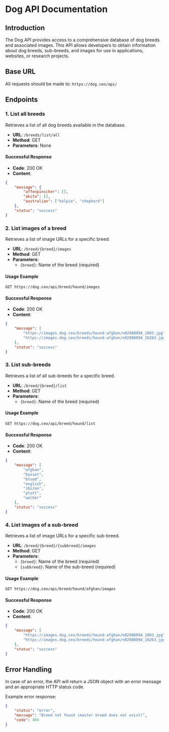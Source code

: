 # Dog API Documentation

## Introduction

The Dog API provides access to a comprehensive database of dog breeds and associated images. This API allows developers to obtain information about dog breeds, sub-breeds, and images for use in applications, websites, or research projects.

## Base URL

All requests should be made to: `https://dog.ceo/api/`

## Endpoints

### 1. List all breeds

Retrieves a list of all dog breeds available in the database.

- **URL**: `/breeds/list/all`
- **Method**: GET
- **Parameters**: None

#### Successful Response

- **Code**: 200 OK
- **Content**:

```json
{
    "message": {
        "affenpinscher": [],
        "akita": [],
        "australian": ["kelpie", "shepherd"]
    },
    "status": "success"
}
```

### 2. List images of a breed

Retrieves a list of image URLs for a specific breed.

- **URL**: `/breed/{breed}/images`
- **Method**: GET
- **Parameters**:
    - `{breed}`: Name of the breed (required)

#### Usage Example

```
GET https://dog.ceo/api/breed/hound/images
```

#### Successful Response

- **Code**: 200 OK
- **Content**:

```json
{
    "message": [
        "https://images.dog.ceo/breeds/hound-afghan/n02088094_1003.jpg",
        "https://images.dog.ceo/breeds/hound-afghan/n02088094_10263.jpg"
    ],
    "status": "success"
}
```

### 3. List sub-breeds

Retrieves a list of all sub-breeds for a specific breed.

- **URL**: `/breed/{breed}/list`
- **Method**: GET
- **Parameters**:
    - `{breed}`: Name of the breed (required)

#### Usage Example

```
GET https://dog.ceo/api/breed/hound/list
```

#### Successful Response

- **Code**: 200 OK
- **Content**:

```json
{
    "message": [
        "afghan",
        "basset",
        "blood",
        "english",
        "ibizan",
        "plott",
        "walker"
    ],
    "status": "success"
}
```

### 4. List images of a sub-breed

Retrieves a list of image URLs for a specific sub-breed.

- **URL**: `/breed/{breed}/{subbreed}/images`
- **Method**: GET
- **Parameters**:
    - `{breed}`: Name of the breed (required)
    - `{subbreed}`: Name of the sub-breed (required)

#### Usage Example

```
GET https://dog.ceo/api/breed/hound/afghan/images
```

#### Successful Response

- **Code**: 200 OK
- **Content**:

```json
{
    "message": [
        "https://images.dog.ceo/breeds/hound-afghan/n02088094_1003.jpg",
        "https://images.dog.ceo/breeds/hound-afghan/n02088094_10263.jpg"
    ],
    "status": "success"
}
```

## Error Handling

In case of an error, the API will return a JSON object with an error message and an appropriate HTTP status code.

Example error response:

```json
{
    "status": "error",
    "message": "Breed not found (master breed does not exist)",
    "code": 404
}
```

